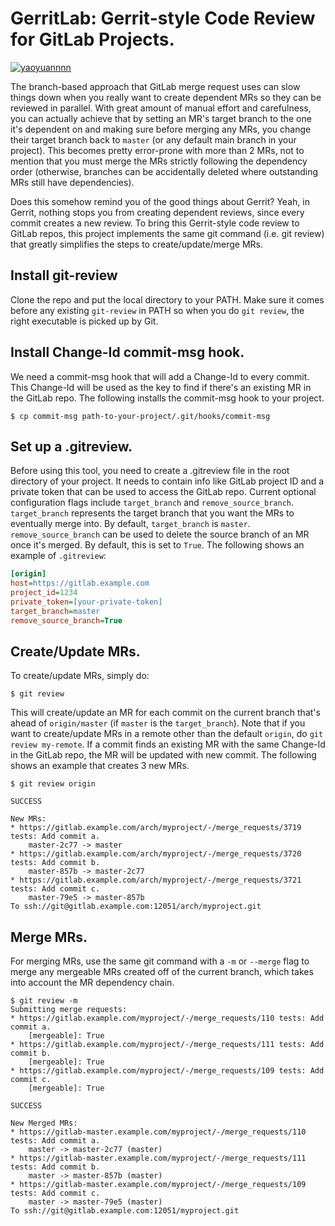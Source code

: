 GerritLab: Gerrit-style Code Review for GitLab Projects.
========================================================

[![yaoyuannnn](https://circleci.com/gh/yaoyuannnn/gerritlab.svg?style=shield)](https://circleci.com/gh/yaoyuannnn/gerritlab)

The branch-based approach that GitLab merge request uses can slow things down
when you really want to create dependent MRs so they can be reviewed in
parallel. With great amount of manual effort and carefulness, you can actually
achieve that by setting an MR's target branch to the one it's dependent on and
making sure before merging any MRs, you change their target branch back to
`master` (or any default main branch in your project). This becomes pretty
error-prone with more than 2 MRs, not to mention that you must merge the MRs
strictly following the dependency order (otherwise, branches can be
accidentally deleted where outstanding MRs still have dependencies).

Does this somehow remind you of the good things about Gerrit? Yeah, in Gerrit,
nothing stops you from creating dependent reviews, since every commit creates a
new review. To bring this Gerrit-style code review to GitLab repos, this
project implements the same git command (i.e. git review) that greatly
simplifies the steps to create/update/merge MRs.

## Install git-review
Clone the repo and put the local directory to your PATH. Make sure it comes
before any existing `git-review` in PATH so when you do `git review`, the right
executable is picked up by Git.

## Install Change-Id commit-msg hook.
We need a commit-msg hook that will add a Change-Id to every commit. This
Change-Id will be used as the key to find if there's an existing MR in the
GitLab repo. The following installs the commit-msg hook to your project.

```console
$ cp commit-msg path-to-your-project/.git/hooks/commit-msg
```

## Set up a .gitreview.

Before using this tool, you need to create a .gitreview file in the root
directory of your project. It needs to contain info like GitLab project ID and
a private token that can be used to access the GitLab repo. Current optional
configuration flags include `target_branch` and `remove_source_branch`.
`target_branch` represents the target branch that you want the MRs to
eventually merge into. By default, `target_branch` is `master`.
`remove_source_branch` can be used to delete the source branch of an MR once
it's merged. By default, this is set to `True`.  The following shows an example
of `.gitreview`:

```ini
[origin]
host=https://gitlab.example.com
project_id=1234
private_token=[your-private-token]
target_branch=master
remove_source_branch=True
```

## Create/Update MRs.

To create/update MRs, simply do:

```console
$ git review
```

This will create/update an MR for each commit on the current branch that's
ahead of `origin/master` (if `master` is the `target_branch`).  Note that if
you want to create/update MRs in a remote other than the default `origin`, do
`git review my-remote`.  If a commit finds an existing MR with the same
Change-Id in the GitLab repo, the MR will be updated with new commit. The
following shows an example that creates 3 new MRs.

```console
$ git review origin

SUCCESS

New MRs:
* https://gitlab.example.com/arch/myproject/-/merge_requests/3719 tests: Add commit a.
    master-2c77 -> master
* https://gitlab.example.com/arch/myproject/-/merge_requests/3720 tests: Add commit b.
    master-857b -> master-2c77
* https://gitlab.example.com/arch/myproject/-/merge_requests/3721 tests: Add commit c.
    master-79e5 -> master-857b
To ssh://git@gitlab.example.com:12051/arch/myproject.git
```

## Merge MRs.

For merging MRs, use the same git command with a `-m` or `--merge` flag to
merge any mergeable MRs created off of the current branch, which takes into
account the MR dependency chain.

```console
$ git review -m
Submitting merge requests:
* https://gitlab.example.com/myproject/-/merge_requests/110 tests: Add commit a.
    [mergeable]: True
* https://gitlab.example.com/myproject/-/merge_requests/111 tests: Add commit b.
    [mergeable]: True
* https://gitlab.example.com/myproject/-/merge_requests/109 tests: Add commit c.
    [mergeable]: True

SUCCESS

New Merged MRs:
* https://gitlab-master.example.com/myproject/-/merge_requests/110 tests: Add commit a.
    master -> master-2c77 (master)
* https://gitlab-master.example.com/myproject/-/merge_requests/111 tests: Add commit b.
    master -> master-857b (master)
* https://gitlab-master.example.com/myproject/-/merge_requests/109 tests: Add commit c.
    master -> master-79e5 (master)
To ssh://git@gitlab.example.com:12051/myproject.git
